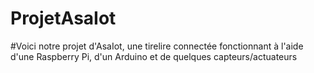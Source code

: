 # ProjetAsaIot
#Voici notre projet d'AsaIot, une tirelire connectée fonctionnant à l'aide d'une Raspberry Pi, d'un Arduino et de quelques capteurs/actuateurs 
